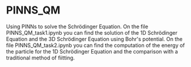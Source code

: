 # PINNS_QM
Using PINNs to solve the Schrödinger Equation.
On the file PINNS_QM_task1.ipynb you can find the solution of the 1D Schrödinger Equation and the 3D Schrödinger Equation using Bohr's potential.
On the file PINNS_QM_task2.ipynb you can find the computation of the energy of the particle for the 1D Schrödinger Equation and the comparison with a traditional method of fiitting.  

